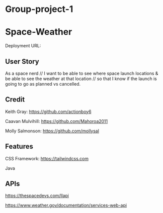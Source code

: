 # Group-project-1
# Space-Weather

Deployment URL: 

## User Story
As a space nerd // I want to be able to see where space launch locations & be able to see the weather at that location // so that I know if the launch is going to go as planned vs cancelled.
## Credit
Keith Gray: https://github.com/actionboy6

Caavan Mulvihill: https://github.com/Mahoroa2011

Molly Salmonson: https://github.com/mollysal
## Features
CSS Framework:
https://tailwindcss.com

Java

## APIs
https://thespacedevs.com/llapi

https://www.weather.gov/documentation/services-web-api

